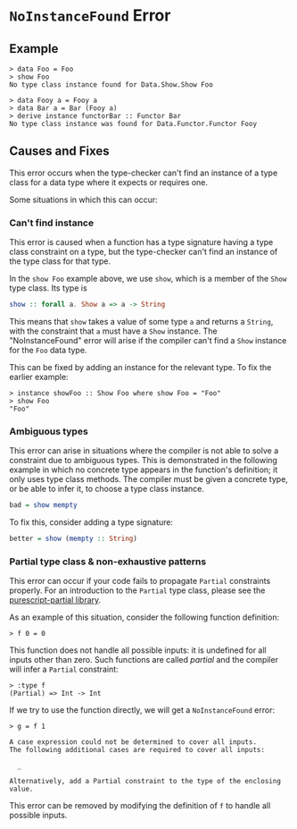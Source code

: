 # `NoInstanceFound` Error

## Example

```
> data Foo = Foo
> show Foo
No type class instance found for Data.Show.Show Foo

> data Fooy a = Fooy a
> data Bar a = Bar (Fooy a)
> derive instance functorBar :: Functor Bar
No type class instance was found for Data.Functor.Functor Fooy
```

## Causes and Fixes

This error occurs when the type-checker can't find an instance of a type class for a data type where it expects or requires one.

Some situations in which this can occur:

### Can't find instance

This error is caused when a function has a type signature having a type class constraint on a type, but the type-checker can't find an instance of the type class for that type.

In the `show Foo` example above, we use `show`, which is a member of the `Show` type class. Its type is

```purescript
show :: forall a. Show a => a -> String
```

This means that `show` takes a value of some type `a` and returns a `String`, with the constraint that `a` must have a `Show` instance. The "NoInstanceFound" error will arise if the compiler can't find a `Show` instance for the `Foo` data type.

This can be fixed by adding an instance for the relevant type. To fix the earlier example:

```
> instance showFoo :: Show Foo where show Foo = "Foo"
> show Foo
"Foo"
```

### Ambiguous types
 
This error can arise in situations where the compiler is not able to solve a constraint due to ambiguous types. This is demonstrated in the following example in which no concrete type appears in the function's definition; it only uses type class methods. The compiler must be given a concrete type, or be able to infer it, to choose a type class instance.

```purescript
bad = show mempty
```

To fix this, consider adding a type signature:

```purescript
better = show (mempty :: String)
```

### Partial type class & non-exhaustive patterns

This error can occur if your code fails to propagate `Partial` constraints properly. For an introduction to the `Partial` type class, please see the [purescript-partial library](https://pursuit.purescript.org/packages/purescript-partial).

As an example of this situation, consider the following function definition:

```
> f 0 = 0
```

This function does not handle all possible inputs: it is undefined for all inputs other than zero. Such functions are called *partial* and the compiler will infer a `Partial` constraint:

```
> :type f
(Partial) => Int -> Int
```

If we try to use the function directly, we will get a `NoInstanceFound` error:

```
> g = f 1

A case expression could not be determined to cover all inputs.
The following additional cases are required to cover all inputs:

  _

Alternatively, add a Partial constraint to the type of the enclosing value.
```

This error can be removed by modifying the definition of `f` to handle all possible inputs.
